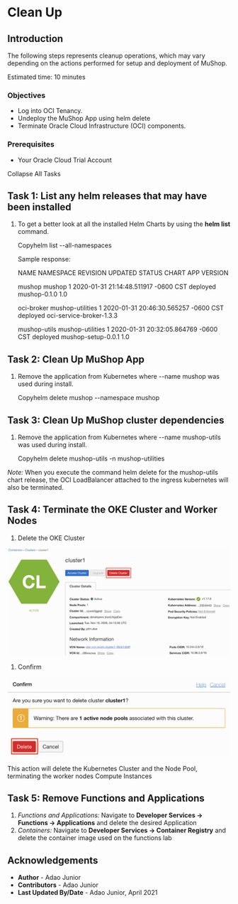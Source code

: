 # Clean Up

## Introduction

The following steps represents cleanup operations, which may vary depending on the actions performed for setup and deployment of MuShop.

Estimated time: 10 minutes

### Objectives

-   Log into OCI Tenancy.
-   Undeploy the MuShop App using helm delete
-   Terminate Oracle Cloud Infrastructure (OCI) components.

### Prerequisites

-   Your Oracle Cloud Trial Account

Collapse All Tasks

## Task 1: List any helm releases that may have been installed

1.  To get a better look at all the installed Helm Charts by using the **helm list** command.

    Copyhelm list --all-namespaces

    Sample response:

    NAME NAMESPACE REVISION UPDATED STATUS CHART APP VERSION

    mushop mushop 1 2020-01-31 21:14:48.511917 -0600 CST deployed mushop-0.1.0 1.0

    oci-broker mushop-utilities 1 2020-01-31 20:46:30.565257 -0600 CST deployed oci-service-broker-1.3.3

    mushop-utils mushop-utilities 1 2020-01-31 20:32:05.864769 -0600 CST deployed mushop-setup-0.0.1 1.0

## Task 2: Clean Up MuShop App

1.  Remove the application from Kubernetes where --name mushop was used during install.

    Copyhelm delete mushop --namespace mushop

## Task 3: Clean Up MuShop cluster dependencies

1.  Remove the application from Kubernetes where --name mushop-utils was used during install.

    Copyhelm delete mushop-utils -n mushop-utilities

*Note:* When you execute the command helm delete for the mushop-utils chart release, the OCI LoadBalancer attached to the ingress kubernetes will also be terminated.

## Task 4: Terminate the OKE Cluster and Worker Nodes

1.  Delete the OKE Cluster

![Delete Kubernetes Clusters](media/d20c9c6de9d72317693a7113c206e64c.png)

1.  Confirm

![Confirm delete Kubernetes Clusters](media/03c18f2397d23a70d93288eeaf07a328.png)

This action will delete the Kubernetes Cluster and the Node Pool, terminating the worker nodes Compute Instances

## Task 5: Remove Functions and Applications

1.  *Functions and Applications:* Navigate to **Developer Services -\> Functions -\> Applications** and delete the desired Application
2.  *Containers:* Navigate to **Developer Services -\> Container Registry** and delete the container image used on the functions lab

## Acknowledgements

-   **Author** - Adao Junior
-   **Contributors** - Adao Junior
-   **Last Updated By/Date** - Adao Junior, April 2021
